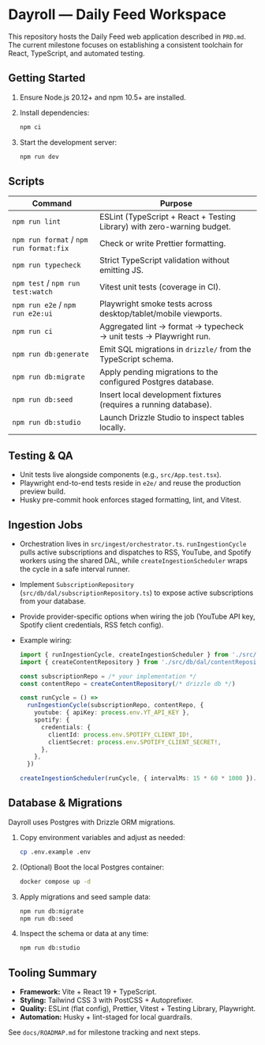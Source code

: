 # Dayroll — Daily Feed Workspace

This repository hosts the Daily Feed web application described in `PRD.md`. The current milestone focuses on establishing a consistent toolchain for React, TypeScript, and automated testing.

## Getting Started

1. Ensure Node.js 20.12+ and npm 10.5+ are installed.
2. Install dependencies:

   ```bash
   npm ci
   ```

3. Start the development server:

   ```bash
   npm run dev
   ```

## Scripts

| Command                                 | Purpose                                                                 |
| --------------------------------------- | ----------------------------------------------------------------------- |
| `npm run lint`                          | ESLint (TypeScript + React + Testing Library) with zero-warning budget. |
| `npm run format` / `npm run format:fix` | Check or write Prettier formatting.                                     |
| `npm run typecheck`                     | Strict TypeScript validation without emitting JS.                       |
| `npm test` / `npm run test:watch`       | Vitest unit tests (coverage in CI).                                     |
| `npm run e2e` / `npm run e2e:ui`        | Playwright smoke tests across desktop/tablet/mobile viewports.          |
| `npm run ci`                            | Aggregated lint → format → typecheck → unit tests → Playwright run.     |
| `npm run db:generate`                   | Emit SQL migrations in `drizzle/` from the TypeScript schema.           |
| `npm run db:migrate`                    | Apply pending migrations to the configured Postgres database.           |
| `npm run db:seed`                       | Insert local development fixtures (requires a running database).        |
| `npm run db:studio`                     | Launch Drizzle Studio to inspect tables locally.                        |

## Testing & QA

- Unit tests live alongside components (e.g., `src/App.test.tsx`).
- Playwright end-to-end tests reside in `e2e/` and reuse the production preview build.
- Husky pre-commit hook enforces staged formatting, lint, and Vitest.

## Ingestion Jobs

- Orchestration lives in `src/ingest/orchestrator.ts`. `runIngestionCycle` pulls active subscriptions and dispatches to RSS, YouTube, and Spotify workers using the shared DAL, while `createIngestionScheduler` wraps the cycle in a safe interval runner.
- Implement `SubscriptionRepository` (`src/db/dal/subscriptionRepository.ts`) to expose active subscriptions from your database.
- Provide provider-specific options when wiring the job (YouTube API key, Spotify client credentials, RSS fetch config).
- Example wiring:

  ```ts
  import { runIngestionCycle, createIngestionScheduler } from './src/ingest/orchestrator'
  import { createContentRepository } from './src/db/dal/contentRepository'

  const subscriptionRepo = /* your implementation */
  const contentRepo = createContentRepository(/* drizzle db */)

  const runCycle = () =>
    runIngestionCycle(subscriptionRepo, contentRepo, {
      youtube: { apiKey: process.env.YT_API_KEY },
      spotify: {
        credentials: {
          clientId: process.env.SPOTIFY_CLIENT_ID!,
          clientSecret: process.env.SPOTIFY_CLIENT_SECRET!,
        },
      },
    })

  createIngestionScheduler(runCycle, { intervalMs: 15 * 60 * 1000 }).start()
  ```

## Database & Migrations

Dayroll uses Postgres with Drizzle ORM migrations.

1. Copy environment variables and adjust as needed:

   ```bash
   cp .env.example .env
   ```

2. (Optional) Boot the local Postgres container:

   ```bash
   docker compose up -d
   ```

3. Apply migrations and seed sample data:

   ```bash
   npm run db:migrate
   npm run db:seed
   ```

4. Inspect the schema or data at any time:

   ```bash
   npm run db:studio
   ```

## Tooling Summary

- **Framework:** Vite + React 19 + TypeScript.
- **Styling:** Tailwind CSS 3 with PostCSS + Autoprefixer.
- **Quality:** ESLint (flat config), Prettier, Vitest + Testing Library, Playwright.
- **Automation:** Husky + lint-staged for local guardrails.

See `docs/ROADMAP.md` for milestone tracking and next steps.
